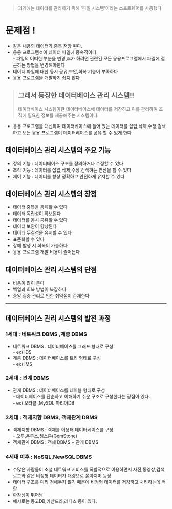 > 과거에는 데이터를 관리하기 위해 '파일 시스템'이라는 소프트웨어를 사용했다

# 문제점 !

-   같은 내용의 데이터가 중복 저장 된다.
-   응용 프로그램ㅇ이 데이터 파일에 종속적이다  
    \- 파일의 어떠한 부분을 변경,추가 하려면 관련된 모든 응용프로그램에서 파일에 접근하는 방법을 변경해야한다
-   데이터 파일에 대한 동시 공유,보안,회복 기능이 부족하다
-   응용 프로그램을 개발하기 쉽지 않다

> ## 그래서 등장한 데이터베이스 관리 시스템!!
> 
> 데이터베이스 시스템이란 데이터베이스에 데이터를 저장하고 이를 관리하여 조직에 필요한 정보를 제공해주는 시스템이다.

-   응용 프로그램을 대신하여 데이터베이스에 들어 있는 데이터를 삽입,삭제,수정,검색하고 모든 응용 프로그램이 데이터베이스를 공유 할 수 있게 한다

## 데이터베이스 관리 시스템의 주요 기능

-   정의 기능 : 데이터베이스 구조를 정의하거나 수정할 수 있다
-   조작 기능 : 데이터를 삽입,삭제,수정,검색하는 연산을 할 수 있다
-   제어 기능 : 데이터를 항상 정확하고 안전하게 유지할 수 있다

## 데이터베이스 관리 시스템의 장점

-   데이터 중복을 통제할 수 있다
-   데이터 독립성이 확보된다
-   데이터를 동시 공유할 수 있다
-   데이터 보안이 향상된다
-   데이터 무결성을 유지할 수 있다
-   표준화할 수 있다
-   장애 발생 시 회복이 가능하다
-   응용 프로그램 개발 비용이 줄어든다

## 데이터베이스 관리 시스템의 단점

-   비용이 많이 든다
-   백업과 회복 방법이 복잡하다
-   중앙 집중 관리로 인한 취약점이 존재한다

---

## 데이터베이스 관리 시스템의 발전 과정

### 1세대 : 네트워크 DBMS ,계층 DBMS

-   네트워크 DBMS : 데이터베이스를 그래프 형태로 구성  
    \- ex) IDS
-   계층 DBMS : 데이터베이스를 트리 형태로 구성  
    \- ex) IMS

### 2세대 : 관계 DBMS

-   관게 DBMS : 데이터베이스를 테이블 형태로 구성  
    \- 데이터베이스를 단순하고 이해하기 쉬운 구조로 구성한다는 장점이 있다.  
    \- ex) 오라클 ,MySQL,마리아DB

### 3세대 : 객체지향 DBMS, 객체관계 DBMS

-   객체지향 DBMS : 객체를 이용해 데이터베이스를 구성  
    \- 오투,온투스,젬스톤(GemStone)
-   객체관계 DBMS : 객체 DBMS + 관게 DBMS

### 4세대 이후 : NoSQL,NewSQL DBMS

-   수많은 사람들이 소셜 네트워크 서비스를 폭발적으로 이용하면서 사진,동영상,검색로그와 같은 비정형 데이터가 대량으로 쏟아지며 등장
-   데이터 구조를 미리 정해두지 않기 때문에 비정형 데이터를 저장하고 처리하는데 적합
-   확장성이 뛰어남
-   예시로는 몽고DB,카산드라,레디스 등이 있다.